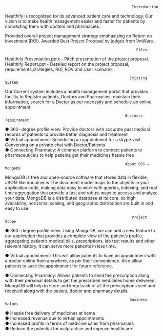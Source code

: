                                                               Introduction
Healthify is recognized for its advanced patient care and technology. Our vision is to make health management easier and faster for patients by connecting them with doctors and pharmacies.

Provided overall project management strategy emphasizing on Return on Investment (ROI). 
Awarded Best Project Proposal by judges from VmWare.    

                                                                Files: 
Healthify Presentation.pptx - Pitch presentation of the project proposal.
Healthify Report.ppt - Detailed report on the project proposal, requirements,strategies, ROI, ROV and User scenario 

                                                             Existing System
Our Current system includes a health management portal that provides facility to Register patients, Doctors and Pharmacies, maintain their information, search for a Doctor as per necessity and schedule an online appointment.

                                                           Business requirement

●	360- degree profile view: Provide doctors with accurate past medical records of patients to provide better diagnosis and treatment <br />
●	Virtual appointment: Scheduling an appointment for a skype visit. Conversing on a private chat with Doctor/Patients <br />
●	Connecting Pharmacy: A common platform to connect patients to pharmaceuticals to help patients get their medicines hassle free <br />

                                                           About OSS – MongoDB  
MongoDB is free and open-source software that stores data in flexible, JSON-like documents
The document model maps to the objects in your application code, making data easy to work with queries, indexing, and real time aggregation that provide a fast and robust ways to access and analyze your data. MongoDB is a distributed database at its core, so high availability, horizontal scaling, and geographic distribution are built in and easy to use

                                                              Project Scope

●	360- degree profile view: Using MongoDB, we can add a new feature to our application that provides a complete view of the patient’s profile, aggregating patient’s medical bills, prescriptions, lab test results and other relevant history. It can serve more patients in less time. <br />

●	Virtual appointment: This will allow patients to have an appointment with a doctor online from anywhere, as per their convenience. Also allow patients to save the appointment for future reference. <br />

●	Connecting Pharmacy: Allows patients to send the prescription along with their personal details to get the prescribed medicines home delivered. MongoDB will help to store and keep track of all the prescriptions sent and received along with the patient, doctor and pharmacy details. <br />
   
                                                             Business Values

●	Hassle free delivery of medicines at home <br />
●	Increased revenue due to virtual appointments <br />
●	Increased profits in terms of medicine sales from pharmacies <br />
●	Reduce the potential for malpractice and improve healthcare <br />
